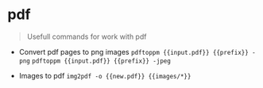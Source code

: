 # pdf

> Usefull commands for work with pdf

- Convert pdf pages to png images
`pdftoppm {{input.pdf}} {{prefix}} -png`
`pdftoppm {{input.pdf}} {{prefix}} -jpeg`

- Images to pdf
`img2pdf -o {{new.pdf}} {{images/*}}`
